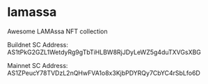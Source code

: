 # lamassa
Awesome LAMAssa NFT collection

Buildnet SC Address: AS1tPkG2GZL1WetdyRg9gTbTiHLBW8RjJDyLeWZ5g4duTXVGsXBG

Mainnet SC Address: AS1ZPeucY78TVDzL2nQHwFVA1o8x3KjbPDYRQy7CbYC4rSbLfo6D